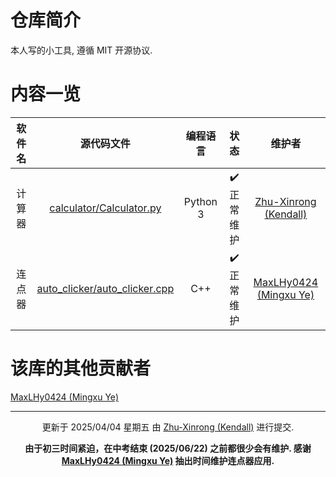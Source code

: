 # 仓库简介

本人写的小工具, 遵循 MIT 开源协议.

# 内容一览

| 软件名 |                           源代码文件                           | 编程语言 |    状态    |                                             维护者                                              |
| :----: | :------------------------------------------------------------: | :------: | :--------: | :---------------------------------------------------------------------------------------------: |
| 计算器 |      [calculator/Calculator.py](calculator/Calculator.py)      | Python 3 | ✔️ 正常维护 | [Zhu-Xinrong (Kendall)](https://github.com/Zhu-Xinrong "Zhu-Xinrong (Kendall) 的 GitHub 主页")  |
| 连点器 | [auto_clicker/auto_clicker.cpp](auto_clicker/auto_clicker.cpp) |   C++    | ✔️ 正常维护 | [MaxLHy0424 (Mingxu Ye)](https://github.com/MaxLHy0424 "MaxLHy0424 (Mingxu Ye) 的 GitHub 主页") |

# 该库的其他贡献者

[MaxLHy0424 (Mingxu Ye)](https://github.com/MaxLHy0424 "MaxLHy0424 (Mingxu Ye) 的 GitHub 主页")

---

<div align="center">

更新于 2025/04/04 星期五
由 [Zhu-Xinrong (Kendall)](https://github.com/Zhu-Xinrong "Zhu-Xinrong (Kendall) 的 GitHub 主页") 进行提交.

**由于初三时间紧迫，在中考结束 (2025/06/22) 之前都很少会有维护. 感谢 [MaxLHy0424 (Mingxu Ye)](https://github.com/MaxLHy0424 "MaxLHy0424 (Mingxu Ye) 的 GitHub 主页") 抽出时间维护连点器应用.**

</div>